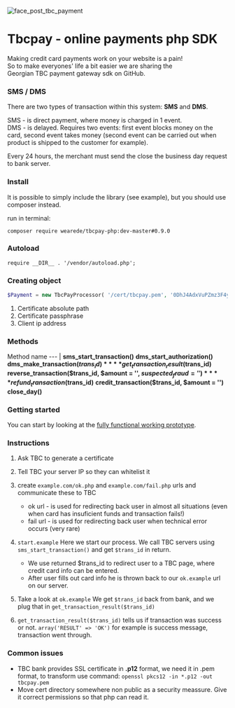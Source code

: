 ![face_post_tbc_payment](https://cloud.githubusercontent.com/assets/8479569/7435079/5aebe7cc-f051-11e4-8ee1-d85b0e36a8a9.jpg)

# Tbcpay - online payments php SDK

Making credit card payments work on your website is a pain!  
So to make everyones' life a bit easier we are sharing the  
Georgian TBC payment gateway sdk on GitHub.

### SMS / DMS

There are two types of transaction within this system: **SMS** and **DMS**.

SMS - is direct payment, where money is charged in 1 event.  
DMS - is delayed. Requires two events: first event blocks money on the card, second event takes money (second event can be carried out when product is shipped to the customer for example).

Every 24 hours, the merchant must send the close the business day request to bank server.

### Install

It is possible to simply include the library (see example), but you should use composer instead.

run in terminal:

```
composer require wearede/tbcpay-php:dev-master#0.9.0
```

### Autoload

```
require __DIR__ . '/vendor/autoload.php';
```

### Creating object

```php
$Payment = new TbcPayProcessor( '/cert/tbcpay.pem', '0DhJ4AdxVuPZmz3F4y', $_SERVER['REMOTE_ADDR'] );
```
1. Certificate absolute path
2. Certificate passphrase
3. Client ip address

### Methods

Method name
--- |
**sms_start_transaction()**
**dms_start_authorization()**
**dms_make_transaction($trans_id)**
**get_transaction_result($trans_id)**
**reverse_transaction($trans_id, $amount = '', $suspected_fraud = '')**
**refund_transaction($trans_id)**
**credit_transaction($trans_id, $amount = '')**
**close_day()**

### Getting started

You can start by looking at the [fully functional working prototype](https://github.com/wearede/tbcpay-php-example).

### Instructions

1. Ask TBC to generate a certificate
2. Tell TBC your server IP so they can whitelist it
3. create `example.com/ok.php` and `example.com/fail.php` urls and communicate these to TBC
   * ok url - is used for redirecting back user in almost all situations (even when card has insuficient funds and transaction fails!)
   * fail url - is used for redirecting back user when technical error occurs (very rare)

1. `start.example` Here we start our process. We call TBC servers using `sms_start_transaction()` and get `$trans_id` in return.
   * We use returned $trans_id to redirect user to a TBC page, where credit card info can be entered.
   * After user fills out card info he is thrown back to our `ok.example` url on our server.
2. Take a look at `ok.example` We get `$trans_id` back from bank, and we plug that in `get_transaction_result($trans_id)`
3. `get_transaction_result($trans_id)` tells us if transaction was success or not. `array('RESULT' => 'OK')` for example is success message, transaction went through.

### Common issues

- TBC bank provides SSL certificate in **.p12** format, we need it in .pem format, to transform use command: `openssl pkcs12 -in *.p12 -out tbcpay.pem`
- Move cert directory somewhere non public as a security meassure. Give it correct permissions so that php can read it.
